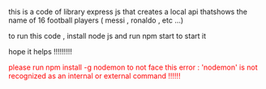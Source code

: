 this is a code of library express js that creates a local api thatshows the name of 16 football players ( messi , ronaldo , etc ...) 





to run this code , install node js and run npm start to start it 


hope it helps !!!!!!!!!

<p style="color:red" ; text-decration:"bold""> please run npm install -g nodemon to not face this error : 'nodemon' is not recognized as an internal or external command !!!!!!</p>

